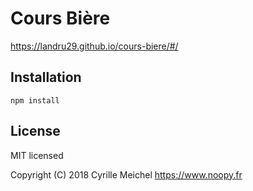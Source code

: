 # Cours Bière

https://landru29.github.io/cours-biere/#/

## Installation

```
npm install
```

## License

MIT licensed

Copyright (C) 2018 Cyrille Meichel https://www.noopy.fr
